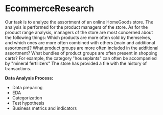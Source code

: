 # EcommerceResearch

Our task is to analyze the assortment of an online HomeGoods store.
The analysis is performed for the product managers of the store.
As for the product range analysis, managers of the store are most concerned about the following things:
Which products are more often sold by themselves, and which ones are more often combined with others (main and additional assortment)?
What product groups are more often included in the additional assortment?
What bundles of product groups are often present in shopping carts? For example, the category "houseplants" can often be accompanied by "mineral fertilizers"
The store has provided a file with the history of transactions.

**Data Analysis Process:**
- Data preparing
- EDA
- Categorization
- Test hypothesis
- Business metrics and indicators
